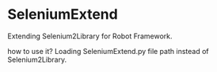 # SeleniumExtend
Extending Selenium2Library for Robot Framework.

how to use it?
Loading SeleniumExtend.py file path instead of Selenium2Library.
